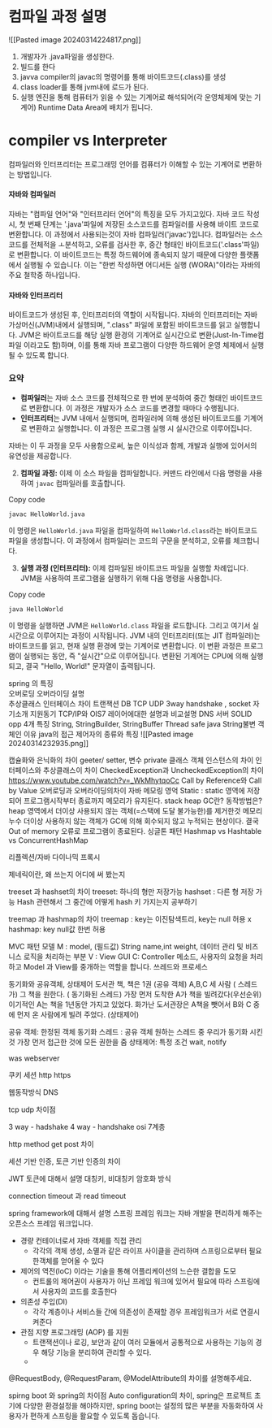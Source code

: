 # 컴파일 과정 설명
![[Pasted image 20240314224817.png]]
1. 개발자가 .java파일을 생성한다.
2. 빌드를 한다
3. javva compiler의 javac의 명령어를 통해 바이트코드(.class)를 생성
4. class loader를 통해 jvm내에 로드가 된다.
5. 실행 엔진을 통해 컴퓨터가 읽을 수 있는 기계어로 해석되어(각 운영체제에 맞는 기계어) Runtime Data Area에 배치가 됩니다.
# compiler vs Interpreter
컴파일러와 인터프리터는 프로그래밍 언어를 컴퓨터가 이해할 수 있는 기계어로 변환하는 방법입니다.

#### 자바와 컴파일러
자바는 "컴파일 언어"와 "인터프리터 언어"의 특징을 모두 가지고있다.
자바 코드 작성 시, 첫  번째 단계는 '.java'파일에 저장된 소스코드를 컴파일러를 사용해 바이트 코드로 변환합니다. 이 과정에서 사용되는것이 자바 컴파일러('javac')입니다. 컴파일러는 소스 코드를 전체적을 ㅗ분석하고, 오류를 검사한 후, 중간 형태인 바이트코드('.class'파일)로 변환합니다. 이 바이트코드는 특정 하드웨어에 종속되지 않기 때문에 다양한 플랫폼에서 실행될 수 있습니다. 이는 "한번 작성하면 어디서든 실행 (WORA)"이라는 자바의 주요 철학중 하나입니다.

#### 자바와 인터프리터
바이트코드가 생성된 후, 인터프리터의 역할이 시작됩니다. 자바의 인터프리터는 자바 가상머신(JVM)내에서 실행되며, ".class" 파일에 포함된 바이트코드를 읽고 실행합니다. JVM은 바이트코드를 해당 실행 환경의 기계어로 실시간으로 변환(Just-In-Time컴파일 이라고도 함)하며, 이를 통해 자바 프로그램이 다양한 하드웨어 운영 체제에서 실행 될 수 있도록 합니다.

### 요약

- **컴파일러**는 자바 소스 코드를 전체적으로 한 번에 분석하여 중간 형태인 바이트코드로 변환합니다. 이 과정은 개발자가 소스 코드를 변경할 때마다 수행됩니다.
- **인터프리터**는 JVM 내에서 실행되며, 컴파일러에 의해 생성된 바이트코드를 기계어로 변환하고 실행합니다. 이 과정은 프로그램 실행 시 실시간으로 이루어집니다.

자바는 이 두 과정을 모두 사용함으로써, 높은 이식성과 함께, 개발과 실행에 있어서의 유연성을 제공합니다.

2. **컴파일 과정:** 이제 이 소스 파일을 컴파일합니다. 커맨드 라인에서 다음 명령을 사용하여 `javac` 컴파일러를 호출합니다.

Copy code

`javac HelloWorld.java`

이 명령은 `HelloWorld.java` 파일을 컴파일하여 `HelloWorld.class`라는 바이트코드 파일을 생성합니다. 이 과정에서 컴파일러는 코드의 구문을 분석하고, 오류를 체크합니다.

3. **실행 과정 (인터프리터):** 이제 컴파일된 바이트코드 파일을 실행할 차례입니다. JVM을 사용하여 프로그램을 실행하기 위해 다음 명령을 사용합니다.

Copy code

`java HelloWorld`

이 명령을 실행하면 JVM은 `HelloWorld.class` 파일을 로드합니다. 그리고 여기서 실시간으로 이루어지는 과정이 시작됩니다. JVM 내의 인터프리터(또는 JIT 컴파일러)는 바이트코드를 읽고, 현재 실행 환경에 맞는 기계어로 변환합니다. 이 변환 과정은 프로그램이 실행되는 동안, 즉 "실시간"으로 이루어집니다. 변환된 기계어는 CPU에 의해 실행되고, 결국 "Hello, World!" 문자열이 출력됩니다.

spring 의 특징  
오버로딩 오버라이딩 설명  
추상클래스 인터페이스 차이
트랜잭션
DB
TCP UDP 
3way handshake , socket
자기소개 
지원동기
TCP/IP와 OIS7 레이어에대한 설명과 비교설명
DNS 서버
SOLID
opp 4개 특징
String, StringBuilder, StringBuffer
	Thread safe
	java String불변 객체인 이유
java의 접근 제어자의 종류와 특징
![[Pasted image 20240314232935.png]]

캡슐화와 은닉화의 차이
geeter/ setter, 변수 private
클래스 객체 인스턴스의 차이
인터페이스와 추상클래스이 차이
CheckedException과 UncheckedException의 차이
https://www.youtube.com/watch?v=_WkMhytqoCc
Call by Reference와 Call by Value
오버로딩과 오버라이딩의차이
자바 메모링 영억
	Static : static 영역에 저장되어 프로그램시작부터 종료까지 메모리가 유지된다.
	stack
	heap
GC란? 동작방법은?
	heap 영역에서 더이상 사용되지 않는 객체(=스택에 도달 불가능한)를 제거한것
메모리 누수
	더이상 사용하지 않는 객체가 GC에 의해 회수되지 않고 누적되는 현상이다. 결국 Out of memory 오류로 프로그램이 종료된다.
싱글톤 패턴
Hashmap vs Hashtable vs ConcurrentHashMap

리플렉션/자바 다이나믹 프록시

제네릭이란, 왜 쓰는지 어디에 써 봤는지

treeset 과 hashset의 차이
treeset: 하나의 형만 저장가능
hashset : 다른 형 저장 가능
Hash 관련해서 그 중간에 어떻게 hash 키 가지는지 공부하기

treemap 과 hashmap의 차이
treemap : key는 이진탐색트리, key는 null 허용 x
hashmap: key null값 한번 허용

MVC 패턴 모델
M : model, (필드값) String name,int weight, 데이터 관리 및 비즈니스 로직을 처리하는 부분
V : View GUI 
C: Controller 메소드, 사용자의 요청을 처리하고 Model 과 View를 중개하는 역할을 합니다.
쓰레드와 프로세스

동기화와 공유객체, 상태제어
도서관 책, 책은 1권 (공유 객체)
A,B,C 세 사람 ( 스레드가) 그 책을 원한다. ( 동기화된 스레드)
가장 먼저 도착한 A가 책을 빌려갔다(우선순위)
이기적인 A는 책을 1년동안 가지고 있었다.
화가난 도서관장은 A책을 뺏어서 B와 C 중에 먼저 온 사람에게 빌려 주었다. (상태제어)

공유 객체: 한정된 객체
동기화 스레드 : 공유 객체 원하는 스레드 중 우리가 동기화 시킨것 가장 먼저 접근한 것에 모든 권한을 줌
상태제어: 특정 조건 wait, notify

was webserver

쿠키 세션
http https

웹동작방식 DNS

tcp udp 차이점

3 way - hadshake
4 way - handshake
osi 7계층

http method
get post 차이

세션 기반 인증, 토큰 기반 인증의 차이 

JWT 토큰에 대해서  설명
대칭키, 비대칭키 암호화 방식

connection timeout 과 read timeout

spring framework에 대해서 설명
	스프링 프레임 워크는 자바 개발을 편리하게 해주는 오픈소스 프레임 워크입니다.
- 경량 컨테이너로서 자바 객체를 직접 관리
	- 각각의 객체  생성, 소멸과 같은 라이프 사이클을 관리하며 스프링으로부터 필요한객체를 얻어올 수 있다
- 제어의 역전(IoC) 이라는 기술을 통해 어플리케이션의 느슨한 결합을 도모
	- 컨트롤의 제어권이 사용자가 아닌 프레임 워크에 있어서 필요에 따라 스프링에서 사용자의 코드를 호출한다
- 의존성 주입(DI)
	- 각각 계층이나 서비스들 간에 의존성이 존재할 경우 프레임워크가 서로 연결시켜준다
- 관점 지향 프로그래밍 (AOP) 를 지원
	- 트랜잭션이나 로깅, 보안과 같이 여러 모듈에서 공통적으로 사용하는 기능의 경우 해당 기능을 분리하여 관리할 수 있다.
	- 
@RequestBody, @RequestParam, @ModelAttribute의 차이를 설명해주세요.


spirng boot 와 spring의 차이점
Auto configuration의 차이, spring은 프로젝트 초기에 다양한 환경설정을 해야하지만, spring boot는 설정의 많은 부분을 자동화하여 사용자가 편하게 스프링을 활요할 수 있도록 돕습니다.

